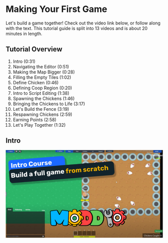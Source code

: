 # Making Your First Game

Let's build a game together! Check out the video link below, or follow along with the text. This tutorial guide is split into 13 videos and is about 20 minutes in length.

## Tutorial Overview
1. Intro (0:31)
1. Navigating the Editor (0:51)
1. Making the Map Bigger (0:28)
1. Filling the Empty Tiles (1:02)
1. Define Chicken (0:46)
1. Defining Coop Region (0:20)
1. Intro to Script Editing (1:38)
1. Spawning the Chickens (1:46)
1. Bringing the Chickens to Life (3:17)
1. Let's Build the Fence (3:19)
1. Respawning Chickens (2:59)
1. Earning Points (2:58)
1. Let's Play Together (1:32)

## Intro
[![First Game Tutorial](img/tutorials/intro_course_cover.jpg)](https://www.youtube.com/watch?v=MzE813qYzbA&list=PLNN5LDYTMuZjvVk3F9gc_GqPHpvLFo8ZB&ab_channel=Moddio)


